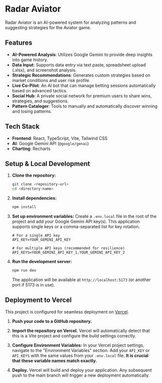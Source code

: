 # Radar Aviator

Radar Aviator is an AI-powered system for analyzing patterns and suggesting strategies for the Aviator game.

## Features

- **AI-Powered Analysis**: Utilizes Google Gemini to provide deep insights into game history.
- **Data Input**: Supports data entry via text paste, spreadsheet upload (.xlsx), and screenshot analysis.
- **Strategic Recommendations**: Generates custom strategies based on market conditions and user risk profile.
- **Live Co-Pilot**: An AI bot that can manage betting sessions automatically based on advanced tactics.
- **Social Hub**: A private social network for premium users to share wins, strategies, and suggestions.
- **Pattern Cataloger**: Tools to manually and automatically discover winning and losing patterns.

## Tech Stack

- **Frontend**: React, TypeScript, Vite, Tailwind CSS
- **AI**: Google Gemini API (`@google/genai`)
- **Charting**: Recharts

## Setup & Local Development

1.  **Clone the repository:**
    ```bash
    git clone <repository-url>
    cd <directory-name>
    ```

2.  **Install dependencies:**
    ```bash
    npm install
    ```

3.  **Set up environment variables:**
    Create a `.env.local` file in the root of the project and add your Google Gemini API key(s). This application supports single keys or a comma-separated list for key rotation.

    ```.env.local
    # For a single API key
    API_KEY=YOUR_GEMINI_API_KEY

    # For multiple API keys (recommended for resilience)
    API_KEYS=YOUR_GEMINI_API_KEY_1,YOUR_GEMINI_API_KEY_2
    ```

4.  **Run the development server:**
    ```bash
    npm run dev
    ```
    The application will be available at `http://localhost:5173` (or another port if 5173 is in use).

## Deployment to Vercel

This project is configured for seamless deployment on [Vercel](https://vercel.com/).

1.  **Push your code to a GitHub repository.**

2.  **Import the repository on Vercel.** Vercel will automatically detect that this is a Vite project and configure the build settings correctly.

3.  **Configure Environment Variables:**
    In your Vercel project settings, navigate to the "Environment Variables" section. Add your `API_KEY` or `API_KEYS` with the same values from your `.env.local` file. **It is crucial that these variable names match exactly.**

4.  **Deploy.** Vercel will build and deploy your application. Any subsequent push to the main branch will trigger a new deployment automatically.